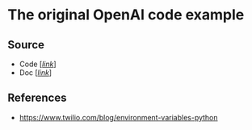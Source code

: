 # The original OpenAI code example

## Source
* Code [[*link*](https://github.com/openai/openai-cookbook/tree/main/solutions/web_crawl_Q%26A)]
* Doc [[*link*](https://platform.openai.com/docs/tutorials/web-qa-embeddings)]

## References
* https://www.twilio.com/blog/environment-variables-python
